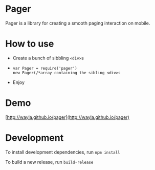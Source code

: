 # Pager

  Pager is a library for creating a smooth paging interaction on mobile.
  
# How to use

  - Create a bunch of sibbling `<div>`s
  - ```
    var Pager = require('pager')
    new Pager(/*array containing the sibling <div>s
    ```
  - Enjoy
  
# Demo
  
  [http://wayla.github.io/pager](http://wayla.github.io/pager)

# Development

  To install development dependencies, run `npm install`

  To build a new release, run `build-release`
